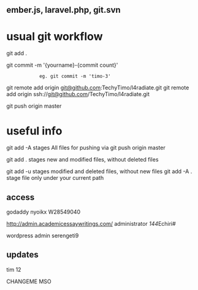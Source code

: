 
ember.js, laravel.php, git.svn
------------------------------

usual git workflow
==================

git add .

git commit -m '{yourname}-{commit count}'  

				eg. git commit -m 'timo-3'

git remote add origin git@github.com:TechyTimo/l4radiate.git
git remote add origin ssh://git@github.com/TechyTimo/l4radiate.git

git push origin master

useful info
===========
git add -A stages All files for pushing via git push origin master

git add . stages new and modified files, without deleted files

git add -u stages modified and deleted files, without new files
git add -A . stage file only under your current path


access
------
godaddy
nyoikx
W28549040

http://admin.academicessaywritings.com/
administrator
*144*Echiri#  

wordpress
admin
serengeti9

updates
-------
tim 12


CHANGEME
MSO
